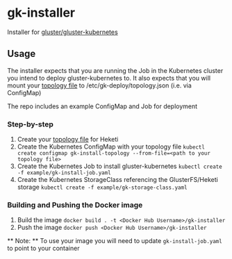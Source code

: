 # gk-installer
Installer for [gluster/gluster-kubernetes](https://github.com/gluster/gluster-kubernetes)

## Usage
The installer expects that you are running the Job in the Kubernetes cluster you intend to deploy gluster-kubernetes to. It also expects that you will mount your [topology file](https://github.com/heketi/heketi/wiki/Setting-up-the-topology) to /etc/gk-deploy/topology.json (i.e. via ConfigMap)

The repo includes an example ConfigMap and Job for deployment

### Step-by-step
1. Create your [topology file](https://github.com/heketi/heketi/wiki/Setting-up-the-topology) for Heketi
2. Create the Kubernetes ConfigMap with your topology file
  `kubectl create configmap gk-install-topology --from-file=<path to your topology file>`
3. Create the Kubernetes Job to install gluster-kubernetes
  `kubectl create -f example/gk-install-job.yaml`
4. Create the Kubernetes StorageClass referencing the GlusterFS/Heketi storage
  `kubectl create -f example/gk-storage-class.yaml`

### Building and Pushing the Docker image
1. Build the image
  `docker build . -t <Docker Hub Username>/gk-installer`
2. Push the image
  `docker push <Docker Hub Username>/gk-installer`

** Note: ** To use your image you will need to update `gk-install-job.yaml` to point to your container

